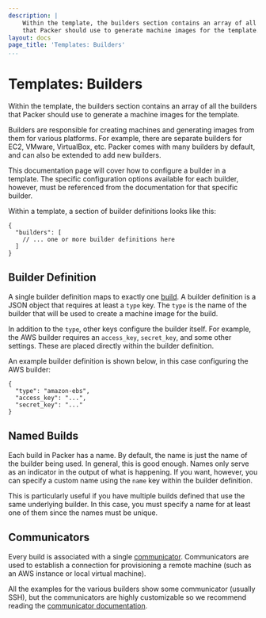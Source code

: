 ```yaml
---
description: |
    Within the template, the builders section contains an array of all the builders
    that Packer should use to generate machine images for the template.
layout: docs
page_title: 'Templates: Builders'
...
```


# Templates: Builders

Within the template, the builders section contains an array of all the builders
that Packer should use to generate a machine images for the template.

Builders are responsible for creating machines and generating images from them
for various platforms. For example, there are separate builders for EC2, VMware,
VirtualBox, etc. Packer comes with many builders by default, and can also be
extended to add new builders.

This documentation page will cover how to configure a builder in a template. The
specific configuration options available for each builder, however, must be
referenced from the documentation for that specific builder.

Within a template, a section of builder definitions looks like this:

``` {.javascript}
{
  "builders": [
    // ... one or more builder definitions here
  ]
}
```

## Builder Definition

A single builder definition maps to exactly one
[build](/docs/basics/terminology.html#term-build). A builder definition is a
JSON object that requires at least a `type` key. The `type` is the name of the
builder that will be used to create a machine image for the build.

In addition to the `type`, other keys configure the builder itself. For example,
the AWS builder requires an `access_key`, `secret_key`, and some other settings.
These are placed directly within the builder definition.

An example builder definition is shown below, in this case configuring the AWS
builder:

``` {.javascript}
{
  "type": "amazon-ebs",
  "access_key": "...",
  "secret_key": "..."
}
```

## Named Builds

Each build in Packer has a name. By default, the name is just the name of the
builder being used. In general, this is good enough. Names only serve as an
indicator in the output of what is happening. If you want, however, you can
specify a custom name using the `name` key within the builder definition.

This is particularly useful if you have multiple builds defined that use the
same underlying builder. In this case, you must specify a name for at least one
of them since the names must be unique.

## Communicators

Every build is associated with a single
[communicator](/docs/templates/communicator.html). Communicators are used to
establish a connection for provisioning a remote machine (such as an AWS
instance or local virtual machine).

All the examples for the various builders show some communicator (usually SSH),
but the communicators are highly customizable so we recommend reading the
[communicator documentation](/docs/templates/communicator.html).
